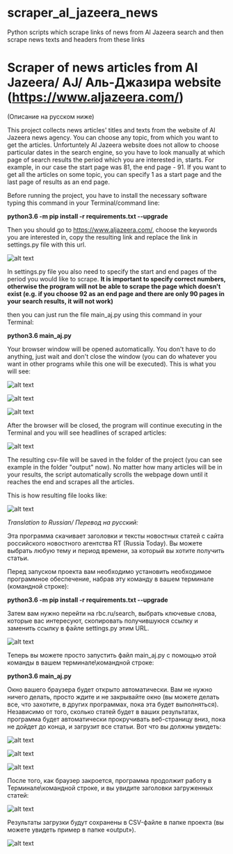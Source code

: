 # scraper_al_jazeera_news
Python scripts which scrape links of news from Al Jazeera search and then scrape news texts and headers from these links

# Scraper of news articles from Al Jazeera/ AJ/ Аль-Джазира website (https://www.aljazeera.com/)

(Описание на русском ниже)

This project collects news articles' titles and texts from the website of Al Jazeera news agency. You can choose any topic, from which you want to get the articles. Unfortuntely Al Jazeera website does not allow to choose particular dates in the search engine, so you have to look manually at which page of search results the period which you are interested in, starts. For example, in our case the start page was 81, the end page - 91. If you want to get all the articles on some topic, you can specify 1 as a start page and the last page of results as an end page.


Before running the project, you have to install the necessary software typing this command in your Terminal/command line:

**python3.6 -m pip install -r requirements.txt --upgrade**

Then you should go to https://www.aljazeera.com/, choose the keywords  you are interested in, copy the resulting link and replace the link in settings.py file with this url.

![alt text](https://github.com/YaKsenia/scraper_al_jazeera_news/blob/master/output/copy_link.png)

In settings.py file you also need to specify the start and end pages of the period you would like to scrape. **It is important to specify correct numbers, otherwise the program will not be able to scrape the page which doesn't exist (e.g. if you choose 92 as an end page and there are only 90 pages in your search results, it will not work)**

then you can just run the file main_aj.py using this command in your Terminal:

**python3.6 main_aj.py**

Your browser window will be opened automatically. You don't have to do anything, just wait and don't close the window (you can do whatever you want in other programs while this one will be executed). This is what you will see:


![alt text](https://github.com/YaKsenia/scraper_al_jazeera_news/blob/master/output/browser.png)

![alt text](https://github.com/YaKsenia/scraper_al_jazeera_news/blob/master/output/output1.png)

![alt text](https://github.com/YaKsenia/scraper_al_jazeera_news/blob/master/output/output2.png)


After the browser will be closed, the program will continue executing in the Terminal and you will see headlines of scraped articles:

![alt text](https://github.com/YaKsenia/scraper_al_jazeera_news/blob/master/output/output3.png)


The resulting csv-file will be saved in the folder of the project (you can see example in the folder "output" now). No matter how many articles will be in your results, the script automatically scrolls the webpage down until it reaches the end and scrapes all the articles.

This is how resulting file looks like:

![alt text](https://github.com/YaKsenia/scraper_al_jazeera_news/blob/master/output/resulting_file.png)








*Translation to Russian/ Перевод на русский:*



Эта программа скачивает заголовки и тексты новостных статей с сайта российского новостного  агентства RT (Russia Today). Вы можете выбрать любую тему и период времени, за который вы хотите получить статьи.

Перед запуском проекта вам необходимо установить необходимое программное обеспечение, набрав эту команду в вашем терминале (командной строке):

**python3.6 -m pip install -r requirements.txt --upgrade**


Затем вам нужно перейти на rbc.ru/search, выбрать ключевые слова, которые вас интересуют, скопировать получившуюся ссылку и заменить ссылку в файле settings.py этим URL.

![alt text](https://github.com/YaKsenia/scraper_al_jazeera_news/blob/master/output/copy_link.png)

Теперь вы можете просто запустить файл main_aj.py с помощью этой команды в вашем терминале\командной строке:


**python3.6 main_aj.py**


Окно вашего браузера будет открыто автоматически. Вам не нужно ничего делать, просто ждите и не закрывайте окно (вы можете делать все, что захотите, в других программах, пока эта будет выполняться). Независимо от того, сколько статей будет в ваших результатах, программа будет автоматически прокручивать веб-страницу вниз, пока не дойдет до конца, и загрузит все статьи. Вот что вы должны увидеть:


![alt text](https://github.com/YaKsenia/scraper_al_jazeera_news/blob/master/output/scraping_browser.png)

![alt text](https://github.com/YaKsenia/scraper_al_jazeera_news/blob/master/output/output1.png)

![alt text](https://github.com/YaKsenia/scraper_al_jazeera_news/blob/master/output/output2.png)


После того, как браузер закроется, программа продолжит работу в Терминале\командной строке, и вы увидите заголовки загруженных статей:


![alt text](https://github.com/YaKsenia/scraper_al_jazeera_news/blob/master/output/output3.png)

Результаты загрузки будут сохранены в CSV-файле в папке проекта (вы можете увидеть пример в папке «output»). 


![alt text](https://github.com/YaKsenia/scraper_al_jazeera_news/blob/master/output/resulting_file.png)
